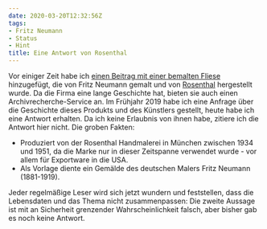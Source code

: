 ```yaml
---
date: 2020-03-20T12:32:56Z
tags:
- Fritz Neumann
- Status
- Hint
title: Eine Antwort von Rosenthal
---
```


Vor einiger Zeit habe ich [einen Beitrag mit einer bemalten Fliese](/post/rosenthal-fritz-neumann) hinzugefügt, die von Fritz Neumann gemalt und von [Rosenthal](https://www.rosenthal.de/en/info/company/the-rosenthal-company/company-history/) hergestellt wurde. Da die Firma eine lange Geschichte hat, bieten sie auch einen Archivrecherche-Service an.
Im Frühjahr 2019 habe ich eine Anfrage über die Geschichte dieses Produkts und des Künstlers gestellt, heute habe ich eine Antwort erhalten. Da ich keine Erlaubnis von ihnen habe, zitiere ich die Antwort hier nicht. Die groben Fakten:
* Produziert von der Rosenthal Handmalerei in München zwischen 1934 und 1951, da die Marke nur in dieser Zeitspanne verwendet wurde - vor allem für Exportware in die USA.
* Als Vorlage diente ein Gemälde des deutschen Malers Fritz Neumann (1881-1919).

Jeder regelmäßige Leser wird sich jetzt wundern und feststellen, dass die Lebensdaten und das Thema nicht zusammenpassen: Die zweite Aussage ist mit an Sicherheit grenzender Wahrscheinlichkeit falsch, aber bisher gab es noch keine Antwort.
